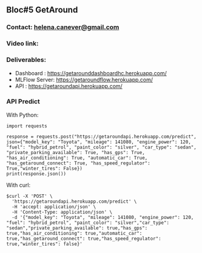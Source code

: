 

## Bloc#5 GetAround

### Contact: helena.canever@gmail.com
### Video link:
### Deliverables:
  - Dashboard : https://getarounddashboardhc.herokuapp.com/
  - MLFlow Server: https://getaroundflow.herokuapp.com/
  - API : https://getaroundapi.herokuapp.com/

### API Predict

With Python:

```
import requests

response = requests.post("https://getaroundapi.herokuapp.com/predict", json={"model_key": "Toyota", "mileage": 141080, "engine_power": 120, "fuel": "hybrid_petrol", "paint_color": "silver", "car_type": "sedan", "private_parking_available": True, "has_gps": True, "has_air_conditioning": True, "automatic_car": True, "has_getaround_connect": True, "has_speed_regulator": True,"winter_tires": False})
print(response.json())
```

With curl:

```
$curl -X 'POST' \
  'https://getaroundapi.herokuapp.com/predict' \
  -H 'accept: application/json' \
  -H 'Content-Type: application/json' \
  -d '{"model_key": "Toyota", "mileage": 141080, "engine_power": 120, "fuel": "hybrid_petrol", "paint_color": "silver","car_type": "sedan","private_parking_available": true,"has_gps": true,"has_air_conditioning": true,"automatic_car": true,"has_getaround_connect": true,"has_speed_regulator": true,"winter_tires": false}'
  
 ```
